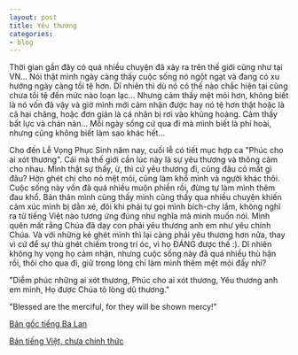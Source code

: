 ```yaml
---
layout: post
title: Yêu thương
categories:
- blog
---
```


Thời gian gần đây có quá nhiều chuyện đã xảy ra trên thế giới cũng như tại VN... Nói thật mình ngày càng thấy cuộc sống nó ngột ngạt và đang có xu hướng ngày càng tồi tệ hơn. Dĩ nhiên thì dù nó có thế nào chắc hiện tại cũng chưa tồi tệ đến mức nào loạn lạc... Nhưng cảm thấy mệt mỏi hơn, không biết là nó vốn đã vậy và giờ mình mới cảm nhận được hay nó tệ hơn thật hoặc là cả hai chăng, hoặc đơn giản là cá nhân bị rơi vào khủng hoảng. Cảm thấy bất lực và chán nản... Mỗi ngày sống cứ qua đi mà mình biết là phí hoài, nhưng cũng không biết làm sao khác hết... 

Cho đến Lễ Vọng Phục Sinh năm nay, cuối lễ có tiết mục hợp ca "Phúc cho ai xót thương". Cái mà thế giới cần lúc này là sự yêu thương và thông cảm cho nhau. Mình thật sự thấy, ừ, thì cứ yêu thương đi, cũng đâu có mất gì đâu? Hờn ghét chi cho nó mệt mỏi, cũng làm khổ mình và người khác thôi. Cuộc sống này vốn đã quá nhiều muộn phiền rồi, đừng tự làm mình thêm đau khổ. Bản thân mình cũng thấy mình cũng thấy qua nhiều chuyện khiến cảm xúc mình bị dằn xé, đôi khi phải tự gọi mình bích-chy lắm, không nghĩ ra từ tiếng Việt nào tương ứng đúng như nghĩa mà mình muốn nói. Mình quên mất rằng Chúa đã dạy con phải yêu thương anh em như yêu chính Chúa. Và với những kẻ ghét mình thì lại càng phải yêu thương hơn nữa, thay vì cứ để sự thù ghét chiếm trong trí óc, vì họ ĐÁNG được thế :). Dĩ nhiên không hy vọng họ cảm nhận, nhưng cuộc sống này đã quá nhiều thù hận rồi, thôi cho qua đi, giữ trong lòng chỉ làm mình thêm mệt mỏi đấy nhỉ?

"Diễm phúc những ai xót thương, 
Phúc cho ai xót thương,
Yêu thương anh em mình, 
Họ được Chúa tỏ lòng dủ thương."

"Blessed are the merciful, for they will be shown mercy!"

[Bản gốc tiếng Ba Lan](https://www.youtube.com/watch?v=eZRsoPmeZXk)

[Bản tiếng Việt, chưa chính thức](https://www.youtube.com/watch?v=ouayYnvz8-U)